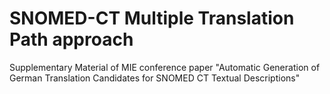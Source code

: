 # SNOMED-CT Multiple Translation Path approach
Supplementary Material of MIE conference paper "Automatic Generation of German Translation Candidates for SNOMED CT Textual Descriptions"
